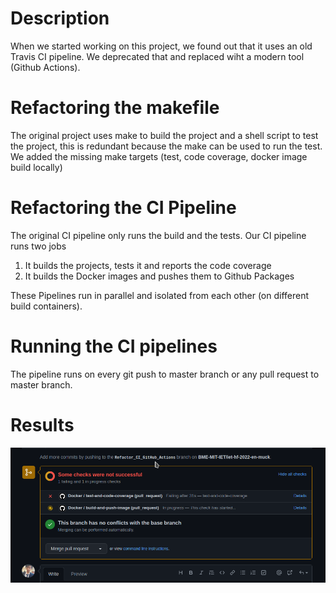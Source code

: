 # Description

When we started working on this project, we found out that it uses an old Travis CI pipeline. We deprecated that and replaced wiht a modern tool (Github Actions).

# Refactoring the makefile

The original project uses make to build the project and a shell script to test the project, this is redundant because the make can be used to run the test.
We added the missing make targets (test, code coverage, docker image build locally)

# Refactoring the CI Pipeline

The original CI pipeline only runs the build and the tests. Our CI pipeline runs two jobs

1) It builds the projects, tests it and reports the code coverage
2) It builds the Docker images and pushes them to Github Packages

These Pipelines run in parallel and isolated from each other (on different build containers).

# Running the CI pipelines

The pipeline runs on every git push to master branch or any pull request to master branch. 

# Results

![github actions](./img/Github-Actions.png)
